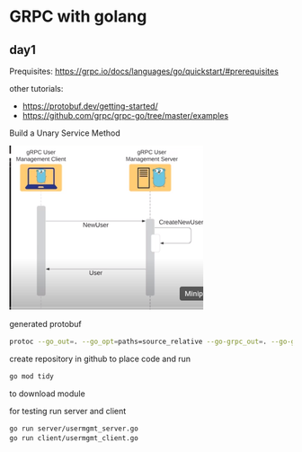 # GRPC with golang

## day1

Prequisites: <https://grpc.io/docs/languages/go/quickstart/#prerequisites>

other tutorials:

- <https://protobuf.dev/getting-started/>
- <https://github.com/grpc/grpc-go/tree/master/examples>

Build a Unary Service Method

![img](/assets/unary-services.png)

generated protobuf

```bash
protoc --go_out=. --go_opt=paths=source_relative --go-grpc_out=. --go-grpc_opt=paths=source_relative usermgmt/usrmgmt.proto
```

create repository in github to place code and run

```bash
go mod tidy
```

to download module

for testing run server and client

```bash
go run server/usermgmt_server.go
go run client/usermgmt_client.go
```
